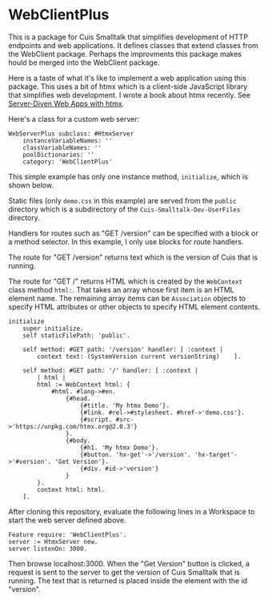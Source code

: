 # WebClientPlus

This is a package for Cuis Smalltalk that simplifies development of HTTP endpoints
and web applications. It defines classes that extend classes from the WebClient package.
Perhaps the improvments this package makes hould be merged into the WebClient package.

Here is a taste of what it's like to implement a web application using this package.
This uses a bit of htmx which is a client-side JavaScript library
that simplifies web development.
I wrote a book about htmx recently.
See [Server-Diven Web Apps with htmx](https://pragprog.com/titles/mvhtmx/server-driven-web-apps-with-htmx/).

Here's a class for a custom web server:

```smalltalk
WebServerPlus subclass: #HtmxServer
    instanceVariableNames: ''
    classVariableNames: ''
    poolDictionaries: ''
    category: 'WebClientPlus'
```

This simple example has only one instance method, `initialize`, which is shown below.

Static files (only `demo.css` in this example) are served from the `public` directory
which is a subdirectory of the `Cuis-Smalltalk-Dev-UserFiles` directory.

Handlers for routes such as "GET /version" can be specified with
a block or a method selector. In this example, I only use blocks for route handlers.

The route for "GET /version" returns text which is the version of Cuis that is running.

The route for "GET /" returns HTML which is created by the `WebContext` class method `html:`.
That takes an array whose first item is an HTML element name.
The remaining array items can be `Association` objects to specify HTML attributes
or other objects to specify HTML element contents.

```smalltalk
initialize		
    super initialize.
    self staticFilePath: 'public'.	
	
    self method: #GET path: '/version' handler: [ :context |
        context text: (SystemVersion current versionString)    ].
	
    self method: #GET path: '/' handler: [ :context |
        | html |		
        html := WebContext html: {
            #html. #lang->#en.
                {#head.
                    {#title. 'My htmx Demo'}.
                    {#link. #rel->#stylesheet. #href->'demo.css'}.
                    {#script. #src->'https://unpkg.com/htmx.org@2.0.3'}
                }.
                {#body.
                    {#h1. 'My htmx Demo'}.
                    {#button. 'hx-get'->'/version'. 'hx-target'->'#version'. 'Get Version'}.
                    {#div. #id->'version'}
                }
        }.		
        context html: html.
    ].
```

After cloning this repository, evaluate the following lines in a Workspace
to start the web server defined above.

```smalltalk
Feature require: 'WebClientPlus'.
server := HtmxServer new.
server listenOn: 3000.
```

Then browse localhost:3000.
When the "Get Version" button is clicked, a request is sent to the server
to get the version of Cuis Smalltalk that is running.
The text that is returned is placed inside the element with the id "version".
